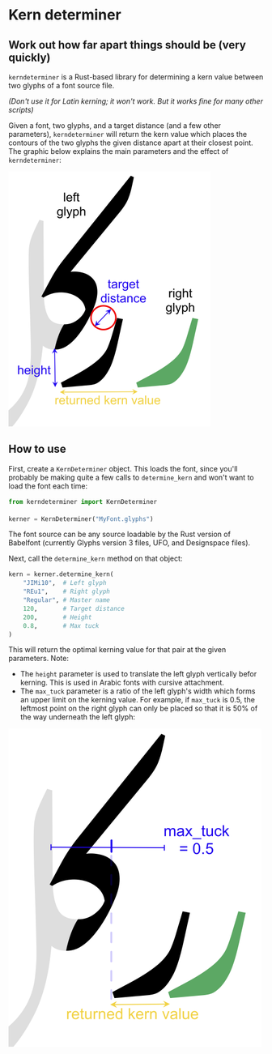 # Kern determiner
## Work out how far apart things should be (very quickly)

`kerndeterminer` is a Rust-based library for determining a kern
value between two glyphs of a font source file.

*(Don't use it for Latin kerning; it won't work. But it works fine for many other scripts)*

Given a font, two glyphs, and a target distance (and a few other parameters),
`kerndeterminer` will return the kern value which places the contours of the
two glyphs the given distance apart at their closest point. The graphic
below explains the main parameters and the effect of `kerndeterminer`:

![parameters.png](parameters.png)

## How to use

First, create a `KernDeterminer` object. This loads the font, since you'll
probably be making quite a few calls to `determine_kern` and won't want to
load the font each time:

```python
from kerndeterminer import KernDeterminer

kerner = KernDeterminer("MyFont.glyphs")
```

The font source can be any source loadable by the Rust version of Babelfont
(currently Glyphs version 3 files, UFO, and Designspace files).

Next, call the `determine_kern` method on that object:

```python
kern = kerner.determine_kern(
    "JIMi10",  # Left glyph
    "REu1",    # Right glyph
    "Regular", # Master name
    120,       # Target distance
    200,       # Height
    0.8,       # Max tuck
)
```

This will return the optimal kerning value for that pair at the given
parameters. Note:

* The `height` parameter is used to translate the left glyph vertically befor kerning. This is used in Arabic fonts with cursive attachment.
* The `max_tuck` parameter is a ratio of the left glyph's width which forms an upper limit on the kerning value. For example, if `max_tuck` is 0.5, the leftmost point on the right glyph can only be placed so that it is 50% of the way underneath the left glyph:

![maxtuck.png](maxtuck.png)


